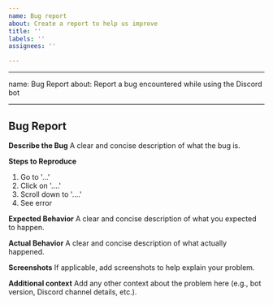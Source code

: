 ```yaml
---
name: Bug report
about: Create a report to help us improve
title: ''
labels: ''
assignees: ''

---
```


---
name: Bug Report
about: Report a bug encountered while using the Discord bot

---

## Bug Report

**Describe the Bug**
A clear and concise description of what the bug is.

**Steps to Reproduce**
1. Go to '...'
2. Click on '....'
3. Scroll down to '....'
4. See error

**Expected Behavior**
A clear and concise description of what you expected to happen.

**Actual Behavior**
A clear and concise description of what actually happened.

**Screenshots**
If applicable, add screenshots to help explain your problem.

**Additional context**
Add any other context about the problem here (e.g., bot version, Discord channel details, etc.).
